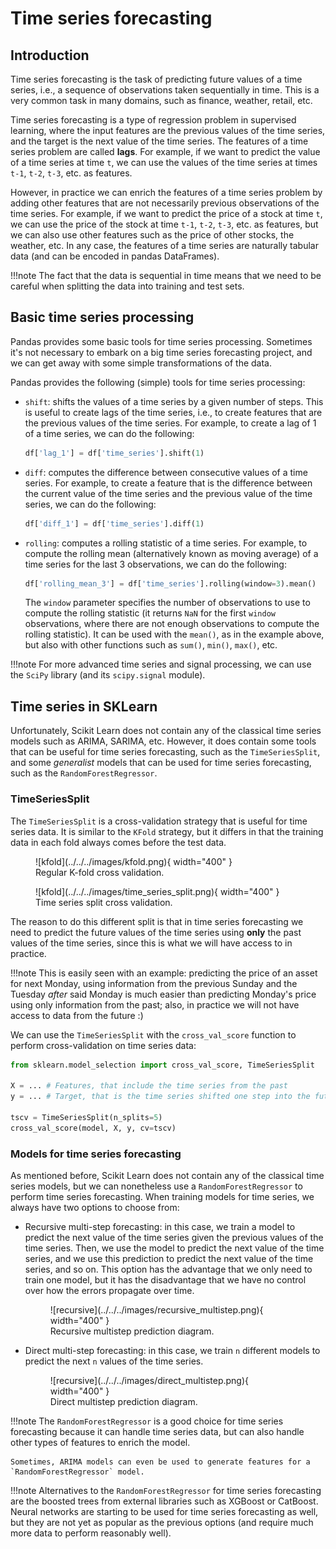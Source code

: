 # Time series forecasting

## Introduction

Time series forecasting is the task of predicting future values of a time series, i.e., a sequence of observations
taken sequentially in time. This is a very common task in many domains, such as finance, weather, retail, etc. 

Time series forecasting is a type of regression problem in supervised learning, where the input features are 
the previous values of the time series, and the target is the next value of the time series. The features of a
time series problem are called **lags**. For example, if we want to predict the value of a time series at time `t`,
we can use the values of the time series at times `t-1`, `t-2`, `t-3`, etc. as features.

However, in practice we can enrich the features of a time series problem by adding other features that are not
necessarily previous observations of the time series. For example, if we want to predict the price of a stock
at time `t`, we can use the price of the stock at time `t-1`, `t-2`, `t-3`, etc. as features, but we can also
use other features such as the price of other stocks, the weather, etc. In any case, the features of a time series
are naturally tabular data (and can be encoded in pandas DataFrames).

!!!note
    The fact that the data is sequential in time means that we need to be careful when splitting the data into 
    training and test sets.

## Basic time series processing

Pandas provides some basic tools for time series processing. Sometimes it's not necessary to embark on a 
big time series forecasting project, and we can get away with some simple transformations of the data.

Pandas provides the following (simple) tools for time series processing:

* `shift`: shifts the values of a time series by a given number of steps. This is useful to create lags of the
  time series, i.e., to create features that are the previous values of the time series. For example, to create
  a lag of 1 of a time series, we can do the following:

    ```python
    df['lag_1'] = df['time_series'].shift(1)
    ```

* `diff`: computes the difference between consecutive values of a time series. For example, to create a feature 
  that is the difference between the current value of the time series and the
  previous value of the time series, we can do the following:

    ```python
    df['diff_1'] = df['time_series'].diff(1)
    ```

* `rolling`: computes a rolling statistic of a time series. For example, to compute the rolling mean (alternatively
  known as moving average) of a time series for the last 3 observations, we can do the following:

    ```python
    df['rolling_mean_3'] = df['time_series'].rolling(window=3).mean()
    ```
    The `window` parameter specifies the number of observations to use to compute the rolling statistic (it returns
    `NaN` for the first `window` observations, where there are not enough observations to compute the rolling statistic).
    It can be used with the `mean()`, as in the example above, but also with other functions such as `sum()`, `min()`,
    `max()`, etc.

!!!note
    For more advanced time series and signal processing, we can use the `SciPy` library 
    (and its `scipy.signal` module).

## Time series in SKLearn

Unfortunately, Scikit Learn does not contain any of the classical time series models such as ARIMA, SARIMA, etc. 
However, it does contain some tools that can be useful for time series forecasting, such as the `TimeSeriesSplit`,
and some *generalist* models that can be used for time series forecasting, such as the `RandomForestRegressor`.

### TimeSeriesSplit

The `TimeSeriesSplit` is a cross-validation strategy that is useful for time series data. It is similar to the
`KFold` strategy, but it differs in that the training data in each fold always comes before the test data.

<figure markdown>
  ![kfold](../../../images/kfold.png){ width="400" }
  <figcaption>Regular K-fold cross validation.</figcaption>
</figcaption>
</figure>

<figure markdown>
  ![kfold](../../../images/time_series_split.png){ width="400" }
  <figcaption>Time series split cross validation.</figcaption>
</figcaption>
</figure>

The reason to do this different split is that in time series forecasting we need to predict the future values of 
the time series using **only** the past values of the time series, since this is what we will have access to in
practice. 

!!!note
    This is easily seen with an example: predicting the price of an asset for next Monday, using information 
    from the previous Sunday and the Tuesday _after_ said Monday is much easier than predicting Monday's price 
    using only information from the past; also, in practice we will not have access to data from the future :) 

We can use the `TimeSeriesSplit` with the `cross_val_score` function to perform cross-validation on time series
data:

```python
from sklearn.model_selection import cross_val_score, TimeSeriesSplit

X = ... # Features, that include the time series from the past
y = ... # Target, that is the time series shifted one step into the future

tscv = TimeSeriesSplit(n_splits=5)
cross_val_score(model, X, y, cv=tscv)
```

### Models for time series forecasting

As mentioned before, Scikit Learn does not contain any of the classical time series models, but
we can nonetheless use a `RandomForestRegressor` to perform time series forecasting. When training models
for time series, we always have two options to choose from:

* Recursive multi-step forecasting: in this case, we train a model to predict the next value of the time series
  given the previous values of the time series. Then, we use the model to predict the next value of the time series,
  and we use this prediction to predict the next value of the time series, and so on. This option has the advantage
  that we only need to train one model, but it has the disadvantage that we have no control over how the errors
  propagate over time.

    <figure markdown>
      ![recursive](../../../images/recursive_multistep.png){ width="400" }
      <figcaption>Recursive multistep prediction diagram.</figcaption>
    </figcaption>
    </figure>

* Direct multi-step forecasting: in this case, we train `n` different models to predict the next 
  `n` values of the time series. 

    <figure markdown>
      ![recursive](../../../images/direct_multistep.png){ width="400" }
      <figcaption>Direct multistep prediction diagram.</figcaption>
    </figcaption>
    </figure>

!!!note
    The `RandomForestRegressor` is a good choice for time series forecasting because it can handle time series
    data, but can also handle other types of features to enrich the model.

    Sometimes, ARIMA models can even be used to generate features for a `RandomForestRegressor` model. 

!!!note
    Alternatives to the `RandomForestRegressor` for time series forecasting are the boosted trees from 
    external libraries such as XGBoost or CatBoost. Neural networks are starting to be used for time series
    forecasting as well, but they are not yet as popular as the previous options (and require much more data
    to perform reasonably well).

    

